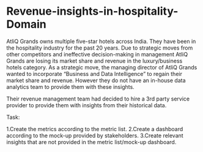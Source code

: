 # Revenue-insights-in-hospitality-Domain

AtliQ Grands owns multiple five-star hotels across India. They have been in the hospitality industry for the past 20 years. 
Due to strategic moves from other competitors and ineffective decision-making in management
AtliQ Grands are losing its market share and revenue in the luxury/business hotels category.
As a strategic move, the managing director of AtliQ Grands wanted to incorporate “Business and Data Intelligence” to regain their market share and revenue. However 
they do not have an in-house data analytics team to provide them with these insights.

Their revenue management team had decided to hire a 3rd party service provider to provide them with insights from their historical data.

Task:  

1.Create the metrics according to the metric list.
2.Create a dashboard according to the mock-up provided by stakeholders.
3.Create relevant insights that are not provided in the metric list/mock-up dashboard.
